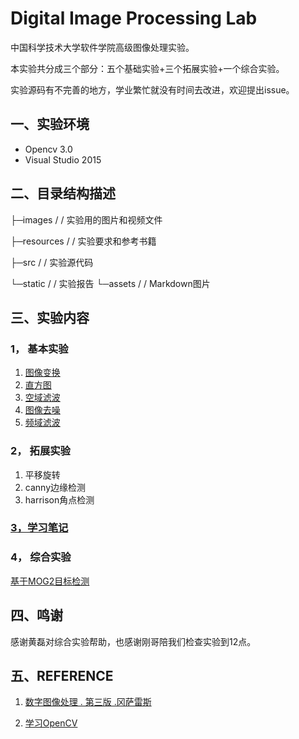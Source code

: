 # Digital Image Processing Lab
中国科学技术大学软件学院高级图像处理实验。

本实验共分成三个部分：五个基础实验+三个拓展实验+一个综合实验。

实验源码有不完善的地方，学业繁忙就没有时间去改进，欢迎提出issue。

## 一、实验环境

- Opencv 3.0
- Visual Studio 2015

## 二、目录结构描述


├─images		    / /  实验用的图片和视频文件

├─resources		    / /  实验要求和参考书籍

├─src			    / /  实验源代码    

└─static			/ /  实验报告
	└─assets		/ /  Markdown图片

## 三、实验内容

### 1， 基本实验

1. [图像变换](<https://github.com/MoriatyBug/Digital_Image_Processing_Lab/blob/master/static/OpenCV_Lab1_%E5%9B%BE%E5%83%8F%E5%8F%98%E6%8D%A2.md>)
2. [直方图](<https://github.com/MoriatyBug/Digital_Image_Processing_Lab/blob/master/static/OpenCV_Lab2_%E7%9B%B4%E6%96%B9%E5%9B%BE.md>)
3. [空域滤波](<https://github.com/MoriatyBug/Digital_Image_Processing_Lab/blob/master/static/OpenCV_Lab3_%E7%A9%BA%E5%9F%9F%E6%BB%A4%E6%B3%A2.md>)
4. [图像去噪](<https://github.com/MoriatyBug/Digital_Image_Processing_Lab/blob/master/static/OpenCV_Lab4_%E5%9B%BE%E5%83%8F%E5%8E%BB%E5%99%AA.md>)
5. [频域滤波](<https://github.com/MoriatyBug/Digital_Image_Processing_Lab/blob/master/static/OpenCV_Lab5_%E9%A2%91%E5%9F%9F%E6%BB%A4%E6%B3%A2.md>)

### 2， 拓展实验

1. 平移旋转
2. canny边缘检测
3. harrison角点检测

### [3，学习笔记](<https://github.com/MoriatyBug/Digital_Image_Processing_Lab/blob/master/static/Opencv%E5%AD%A6%E4%B9%A0.md>)

### 4， 综合实验

   [基于MOG2目标检测](<https://github.com/MoriatyBug/Digital_Image_Processing_Lab/blob/master/static/%E5%9F%BA%E4%BA%8EOpenCV%E7%9A%84%E5%8A%A8%E6%80%81%E7%9B%AE%E6%A0%87%E6%A3%80%E6%B5%8B.md>)

## 四、鸣谢

感谢黄磊对综合实验帮助，也感谢刚哥陪我们检查实验到12点。

## 五、REFERENCE

1. [数字图像处理 . 第三版 .冈萨雷斯](<https://www.baidu.com/link?url=Cvh6HSG8oHufmeMZx8IG_fX-LTS-8q-lCTEscrGL3I__5drJXOYmiduMmqvWAit7KrUENd_EKXnGu_D77CnXvq&wd=&eqid=92b2e1a20005f42d000000065cb1dab3>)

2.  [学习OpenCV](<https://book.douban.com/subject/3753487/>)
